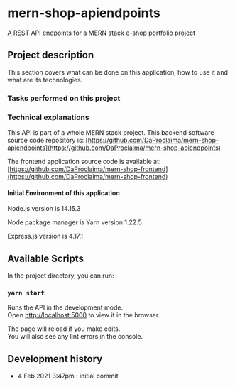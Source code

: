 # mern-shop-apiendpoints 
A REST API endpoints for a MERN stack e-shop portfolio project 

## Project description
This section covers what can be done on this application, how to use it and what are its technologies.

### Tasks performed on this project


### Technical explanations
 
This API is part of a whole MERN stack project. 
This backend software source code repository is: [https://github.com/DaProclaima/mern-shop-apiendpoints](https://github.com/DaProclaima/mern-shop-apiendpoints)

The frontend application source code is available at: [https://github.com/DaProclaima/mern-shop-frontend](https://github.com/DaProclaima/mern-shop-frontend)

#### Initial Environment of this application

Node.js version is 14.15.3

Node package manager is Yarn version 1.22.5

Express.js version is 4.17.1

## Available Scripts

In the project directory, you can run:

### `yarn start`

Runs the API in the development mode.\
Open [http://localhost:5000](http://localhost:3000) to view it in the browser.

The page will reload if you make edits.\
You will also see any lint errors in the console.

## Development history

- 4 Feb 2021 3:47pm : initial commit
